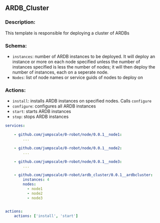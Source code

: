 

## ARDB_Cluster

### Description:
This template is responsible for deploying a cluster of ARDBs


### Schema:
 - `instances`: number of ARDB instances to be deployed. It will deploy an instance or more on each node specified unless the number of instances specified is less the number of nodes; it will then deploy the number of instances, each on a seperate node.
 - `Nodes`: list of node names or service guids of nodes to deploy on

### Actions:
 - `install`: installs ARDB instances on specified nodes. Calls `configure`
 - `configure`: configures all ARDB instances
 - `start`: starts ARDB instances
 - `stop`: stops ARDB instances


```yaml
services:

    - github.com/jumpscale/0-robot/node/0.0.1__node1:
        ...

    - github.com/jumpscale/0-robot/node/0.0.1__node2:
        ... 

    - github.com/jumpscale/0-robot/node/0.0.1__node3:
        ...

    - github.com/jumpscale/0-robot/ardb_cluster/0.0.1__ardbcluster:
        instances: 4
        nodes:         
          - node1
          - node2
          - node3


actions:
    actions: ['install', 'start']
```


